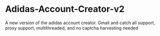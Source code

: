 # Adidas-Account-Creator-v2
A new version of the adidas account creator. Gmail and catch all support, proxy support, multithreaded, and no captcha harvesting needed

